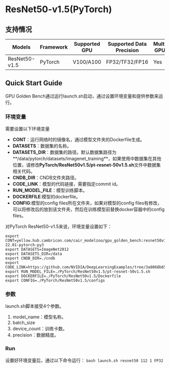 # ResNet50-v1.5(PyTorch)
## 支持情况

Models  | Framework  | Supported GPU   | Supported Data Precision  | Multi-GPUs  | Multi-Nodes
----- | ----- | ----- | ----- | ----- | ----- |
ResNet50-v1.5  | PyTorch  | V100/A100  | FP32/TF32/FP16  | Yes  | Not Tested

## Quick Start Guide
GPU Golden Bench通过运行launch.sh启动，通过设置环境变量和提供参数来运行。
### 环境变量
需要设置以下环境变量
- **CONT**：运行网络时的镜像名，通过模型文件夹的Dockerfile生成。
- **DATASETS**：数据集的名称。
- **DATASETS_DIR**：数据集的路径。默认数据集路径为**/data/pytorch/datasets/imagenet_training**，如果使用中数据集在其他位置，请修改**PyTorch/ResNet50v1.5/pt-resnet-50v1.5.sh**文件中数据集相关代码。
- **CNDB_DIR**：CNDB文件夹路径。
- **CODE_LINK**：模型的代码链接，需要指定commit id。
- **RUN_MODEL_FILE**：模型训练脚本。
- **DOCKERFILE**:模型的dockerfile。  
- **CONFIG**:模型的config files所在文件夹，如果对模型的config files有修改，可以将修改后的放到该文件夹，然后在训练模型前替换docker容器中的config files。

对PyTorch ResNet50-v1.5来说，环境变量设置如下：
```
export CONT=yellow.hub.cambricon.com/cair_modelzoo/gpu_golden_bench:resnet50v1.5-22.01-pytorch-py3
export DATASETS=ImageNet2012 
export DATASETS_DIR=/data
export CNDB_DIR=./cndb
export CODE_LINK=https://github.com/NVIDIA/DeepLearningExamples/tree/3a8068b651c8ae919281b638166b3ecfa07d22f5/PyTorch/Classification/ConvNets
export RUN_MODEL_FILE=./PyTorch/ResNet50v1.5/pt-resnet-50v1.5.sh
export DOCKERFILE=./PyTorch/ResNet50v1.5/Dockerfile
export CONFIG=./PyTorch/ResNet50v1.5/configs
```
### 参数
launch.sh脚本接受4个参数。
1. model_name：模型名称。
2. batch_size
3. device_count：训练卡数。
4. precision：数据精度。
### Run
设置好环境变量后，通过以下命令运行：
`bash launch.sh resnet50 112 1 FP32`
